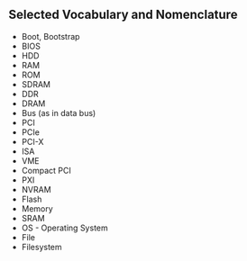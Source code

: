 ## Selected Vocabulary and Nomenclature

* Boot, Bootstrap
* BIOS
* HDD
* RAM
* ROM
* SDRAM
* DDR
* DRAM
* Bus (as in data bus)
* PCI
* PCIe
* PCI-X
* ISA
* VME
* Compact PCI
* PXI
* NVRAM
* Flash
* Memory
* SRAM
* OS - Operating System
* File
* Filesystem
